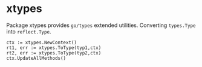 # xtypes

Package xtypes provides `go/types` extended utilities.
Converting `types.Type` into `reflect.Type`.

```
ctx := xtypes.NewContext()
rt1, err := xtypes.ToType(typ1,ctx)
rt2, err := xtypes.ToType(typ2,ctx)
ctx.UpdateAllMethods()
```
